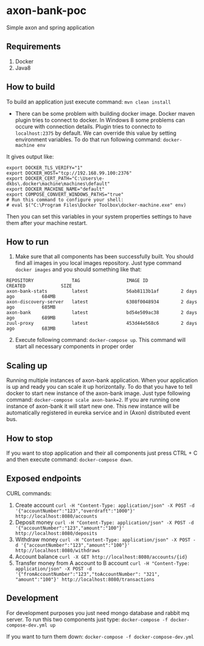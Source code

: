 # axon-bank-poc
Simple axon and spring application

## Requirements
1. Docker 
2. Java8

## How to build
To build an application just execute command: `mvn clean install`
* There can be some problem with building docker image. Docker maven plugin tries to connect to docker. In Windows 8 some problems can occure with connection details. 
Plugin tries to connecto to `localhost:2375` by default. We can override this value by setting environment variables. To do that run following command:
`docker-machine env`

It gives output like:
```
export DOCKER_TLS_VERIFY="1"
export DOCKER_HOST="tcp://192.168.99.100:2376"
export DOCKER_CERT_PATH="C:\Users\e-dkbs\.docker\machine\machines\default"
export DOCKER_MACHINE_NAME="default"
export COMPOSE_CONVERT_WINDOWS_PATHS="true"
# Run this command to configure your shell:
# eval $("C:\Program Files\Docker Toolbox\docker-machine.exe" env)
```
Then you can set this variables in your system properties settings to have them after your machine restart.

## How to run
1. Make sure that all components has been successfully built. You should find all images in you local images repository. Just type command `docker images` and you should something like that: 
```
REPOSITORY              TAG                 IMAGE ID            CREATED             SIZE
axon-bank-stats         latest              56ab8113b1af        2 days ago          684MB
axon-discovery-server   latest              6308f0048934        2 days ago          685MB
axon-bank               latest              bd54e509ac38        2 days ago          689MB
zuul-proxy              latest              453d44e568c6        2 days ago          683MB
```
2. Execute following command: `docker-compose up`. This command will start all necessary components in proper order

## Scaling up  
Running multiple instances of axon-bank application. When your application is up and ready you can scale it up horizontally. To do that you have to tell docker to start new instance of the axon-bank image. Just type following command: `docker-compose scale axon-bank=2`. If you are running one instance of axon-bank it will start new one. This new instance will be automatically registered in eureka service and in (Axon) distributed event bus.  
 
## How to stop
If you want to stop application and their all components just press CTRL + C and then execute command: `docker-compose down`. 

## Exposed endpoints
CURL commands:
1. Create account
`curl -H "Content-Type: application/json" -X POST -d '{"accountNumber":"123","overdraft":"1000"}' http://localhost:8080/accounts`
2. Deposit money
`curl -H "Content-Type: application/json" -X POST -d '{"accountNumber":"123","amount":"100"}' http://localhost:8080/deposits`
3. Withdraw money
`curl -H "Content-Type: application/json" -X POST -d '{"accountNumber":"123","amount":"100"}' http://localhost:8080/withdraws`
4. Account balance
`curl -X GET http://localhost:8080/accounts/{id}`
5. Transfer money from A account to B account
`curl -H "Content-Type: application/json" -X POST -d '{"fromAccountNumber":"123","toAccountNumber": "321", "amount":"100"}' http://localhost:8080/transactions`

## Development
For development purposes you just need mongo database and rabbit mq server. To run this two components just type:
`docker-compose -f docker-compose-dev.yml up`

If you want to turn them down: `docker-compose -f docker-compose-dev.yml `
 
